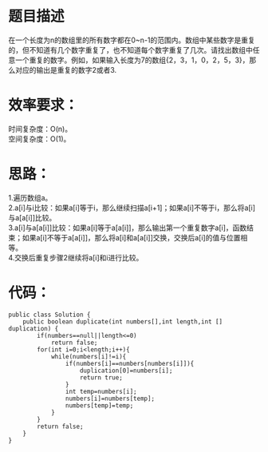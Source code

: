 # 题目描述
在一个长度为n的数组里的所有数字都在0~n-1的范围内。数组中某些数字是重复的，但不知道有几个数字重复了，也不知道每个数字重复了几次。请找出数组中任意一个重复的数字。例如，如果输入长度为7的数组{2，3，1，0，2，5，3}，那么对应的输出是重复的数字2或者3.
# 效率要求：
时间复杂度：O(n)。  
空间复杂度：O(1)。
# 思路：
1.遍历数组a。  
2.a[i]与i比较：如果a[i]等于i，那么继续扫描a[i+1]；如果a[i]不等于i，那么将a[i]与a[a[i]]比较。  
3.a[i]与a[a[i]]比较：如果a[i]等于a[a[i]]，那么输出第一个重复数字a[i]，函数结束；如果a[i]不等于a[a[i]]，那么将a[i]和a[a[i]]交换，交换后a[i]的值与位置相等。  
4.交换后重复步骤2继续将a[i]和i进行比较。  
# 代码：
```
public class Solution {
    public boolean duplicate(int numbers[],int length,int [] duplication) {
        if(numbers==null||length<=0)
            return false;
        for(int i=0;i<length;i++){
            while(numbers[i]!=i){
                if(numbers[i]==numbers[numbers[i]]){
                    duplication[0]=numbers[i];
                    return true;
                }
                int temp=numbers[i];
                numbers[i]=numbers[temp];
                numbers[temp]=temp;
            }
        }
        return false;
    }
}
```
